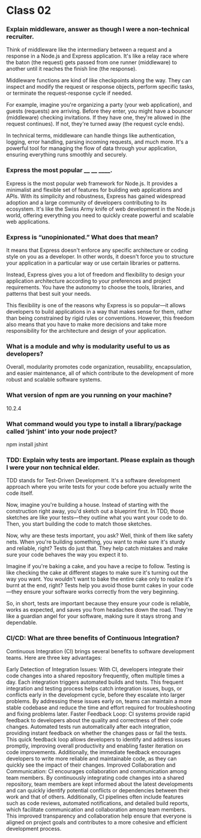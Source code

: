 # Class 02

### Explain middleware, answer as though I were a non-technical recruiter.
Think of middleware like the intermediary between a request and a response in a Node.js and Express application. It's like a relay race where the baton (the request) gets passed from one runner (middleware) to another until it reaches the finish line (the response).

Middleware functions are kind of like checkpoints along the way. They can inspect and modify the request or response objects, perform specific tasks, or terminate the request-response cycle if needed.

For example, imagine you're organizing a party (your web application), and guests (requests) are arriving. Before they enter, you might have a bouncer (middleware) checking invitations. If they have one, they're allowed in (the request continues). If not, they're turned away (the request cycle ends).

In technical terms, middleware can handle things like authentication, logging, error handling, parsing incoming requests, and much more. It's a powerful tool for managing the flow of data through your application, ensuring everything runs smoothly and securely.

### Express the most popular __ __ ____.
Express is the most popular web framework for Node.js. It provides a minimalist and flexible set of features for building web applications and APIs. With its simplicity and robustness, Express has gained widespread adoption and a large community of developers contributing to its ecosystem. It's like the Swiss Army knife of web development in the Node.js world, offering everything you need to quickly create powerful and scalable web applications.

### Express is “unopinionated.” What does that mean?
It means that Express doesn't enforce any specific architecture or coding style on you as a developer. In other words, it doesn't force you to structure your application in a particular way or use certain libraries or patterns.

Instead, Express gives you a lot of freedom and flexibility to design your application architecture according to your preferences and project requirements. You have the autonomy to choose the tools, libraries, and patterns that best suit your needs.

This flexibility is one of the reasons why Express is so popular—it allows developers to build applications in a way that makes sense for them, rather than being constrained by rigid rules or conventions. However, this freedom also means that you have to make more decisions and take more responsibility for the architecture and design of your application.

### What is a module and why is modularity useful to us as developers?
Overall, modularity promotes code organization, reusability, encapsulation, and easier maintenance, all of which contribute to the development of more robust and scalable software systems.

### What version of npm are you running on your machine?
10.2.4

### What command would you type to install a library/package called ‘jshint’ into your node project?
npm install jshint

### TDD: Explain why tests are important. Please explain as though I were your non technical elder.
TDD stands for Test-Driven Development. It's a software development approach where you write tests for your code before you actually write the code itself.

Now, imagine you're building a house. Instead of starting with the construction right away, you'd sketch out a blueprint first. In TDD, those sketches are like your tests—they outline what you want your code to do. Then, you start building the code to match those sketches.

Now, why are these tests important, you ask? Well, think of them like safety nets. When you're building something, you want to make sure it's sturdy and reliable, right? Tests do just that. They help catch mistakes and make sure your code behaves the way you expect it to.

Imagine if you're baking a cake, and you have a recipe to follow. Testing is like checking the cake at different stages to make sure it's turning out the way you want. You wouldn't want to bake the entire cake only to realize it's burnt at the end, right? Tests help you avoid those burnt cakes in your code—they ensure your software works correctly from the very beginning.

So, in short, tests are important because they ensure your code is reliable, works as expected, and saves you from headaches down the road. They're like a guardian angel for your software, making sure it stays strong and dependable.

### CI/CD: What are three benefits of Continuous Integration?
Continuous Integration (CI) brings several benefits to software development teams. Here are three key advantages:

Early Detection of Integration Issues: With CI, developers integrate their code changes into a shared repository frequently, often multiple times a day. Each integration triggers automated builds and tests. This frequent integration and testing process helps catch integration issues, bugs, or conflicts early in the development cycle, before they escalate into larger problems. By addressing these issues early on, teams can maintain a more stable codebase and reduce the time and effort required for troubleshooting and fixing problems later.
Faster Feedback Loop: CI systems provide rapid feedback to developers about the quality and correctness of their code changes. Automated tests run automatically after each integration, providing instant feedback on whether the changes pass or fail the tests. This quick feedback loop allows developers to identify and address issues promptly, improving overall productivity and enabling faster iteration on code improvements. Additionally, the immediate feedback encourages developers to write more reliable and maintainable code, as they can quickly see the impact of their changes.
Improved Collaboration and Communication: CI encourages collaboration and communication among team members. By continuously integrating code changes into a shared repository, team members are kept informed about the latest developments and can quickly identify potential conflicts or dependencies between their work and that of others. Additionally, CI pipelines often include features such as code reviews, automated notifications, and detailed build reports, which facilitate communication and collaboration among team members. This improved transparency and collaboration help ensure that everyone is aligned on project goals and contributes to a more cohesive and efficient development process.












